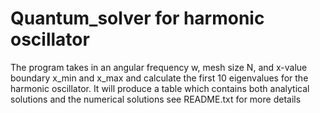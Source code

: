 # Quantum_solver for harmonic oscillator

The program takes in an angular frequency w, mesh size N, and x-value boundary x_min and x_max and calculate the first 10
eigenvalues for the harmonic oscillator. It will produce a table which contains both analytical solutions and the numerical solutions
see README.txt for more details
